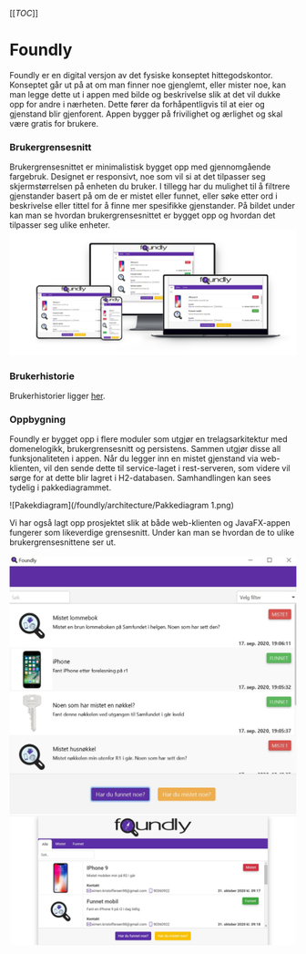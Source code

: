 [[_TOC_]]

# Foundly
Foundly er en digital versjon av det fysiske konseptet hittegodskontor. Konseptet går ut på at om man finner noe gjenglemt, eller mister noe, kan man legge dette ut i appen med bilde og beskrivelse slik at det vil dukke opp for andre i nærheten. Dette fører da forhåpentligvis til at eier og gjenstand blir gjenforent. Appen bygger på frivilighet og ærlighet og skal være gratis for brukere.

### Brukergrensesnitt
Brukergrensesnittet er minimalistisk bygget opp med gjennomgående fargebruk. Designet er responsivt, noe som vil si at det tilpasser seg skjermstørrelsen på enheten du bruker. I tillegg har du mulighet til å filtrere gjenstander basert på om de er mistet eller funnet, eller søke etter ord i beskrivelse eller tittel for å finne mer spesifikke gjenstander. På bildet under kan man se hvordan brukergrensesnittet er bygget opp og hvordan det tilpasser seg ulike enheter.
![Web-client banner](/resources/foundly_responsive_view.png)

### Brukerhistorie
Brukerhistorier ligger [her](/brukerhistorier.md).

### Oppbygning
Foundly er bygget opp i flere moduler som utgjør en trelagsarkitektur med domenelogikk, brukergrensesnitt og persistens. Sammen utgjør disse all funksjonaliteten i appen. Når du legger inn en mistet gjenstand via web-klienten, vil den sende dette til service-laget i rest-serveren, som videre vil sørge for at dette blir lagret i H2-databasen. Samhandlingen kan sees tydelig i pakkediagrammet.

![Pakekdiagram](/foundly/architecture/Pakkediagram 1.png)

Vi har også lagt opp prosjektet slik at både web-klienten og JavaFX-appen fungerer som likeverdige grensesnitt. Under kan man se hvordan de to ulike brukergrensesnittene ser ut.

<img src="/Foundly.jpg" alt="JavaFX-app" width="650">
<img src="/resources/foundly_web_client.jpg" alt="Web-klient" width="650">
